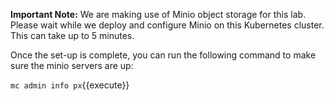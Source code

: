 **Important Note:** We are making use of Minio object storage for this lab. Please wait while we deploy and configure Minio on this Kubernetes cluster. This can take up to 5 minutes.

Once the set-up is complete, you can run the following command to make sure the minio servers are up:

`mc admin info px`{{execute}}


